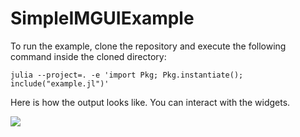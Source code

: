 # SimpleIMGUIExample

To run the example, clone the repository and execute the following command inside the cloned directory:

```
julia --project=. -e 'import Pkg; Pkg.instantiate(); include("example.jl")'
```

Here is how the output looks like. You can interact with the widgets.

<img src="https://user-images.githubusercontent.com/32610387/162570698-12a0a80a-d517-4d3c-8123-769e921195cc.png">

